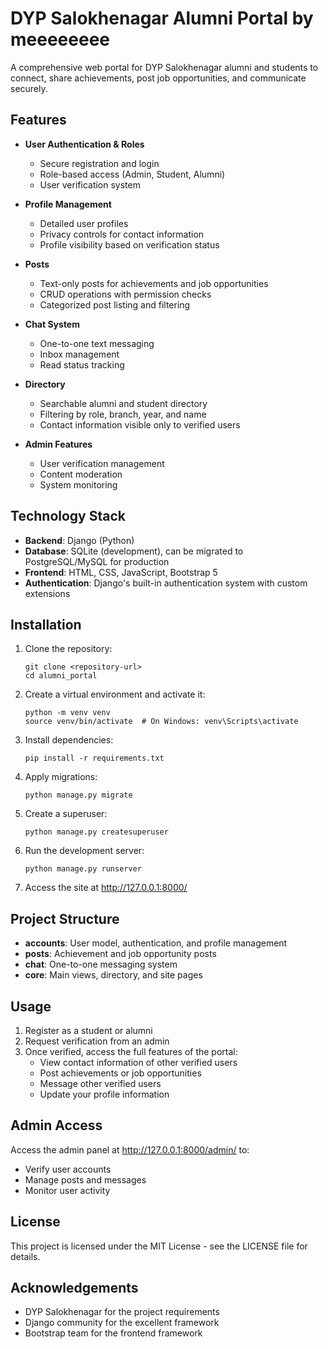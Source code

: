 # DYP Salokhenagar Alumni Portal by meeeeeeee

A comprehensive web portal for DYP Salokhenagar alumni and students to connect, share achievements, post job opportunities, and communicate securely.

## Features

- **User Authentication & Roles**
  - Secure registration and login
  - Role-based access (Admin, Student, Alumni)
  - User verification system

- **Profile Management**
  - Detailed user profiles
  - Privacy controls for contact information
  - Profile visibility based on verification status

- **Posts**
  - Text-only posts for achievements and job opportunities
  - CRUD operations with permission checks
  - Categorized post listing and filtering

- **Chat System**
  - One-to-one text messaging
  - Inbox management
  - Read status tracking

- **Directory**
  - Searchable alumni and student directory
  - Filtering by role, branch, year, and name
  - Contact information visible only to verified users

- **Admin Features**
  - User verification management
  - Content moderation
  - System monitoring

## Technology Stack

- **Backend**: Django (Python)
- **Database**: SQLite (development), can be migrated to PostgreSQL/MySQL for production
- **Frontend**: HTML, CSS, JavaScript, Bootstrap 5
- **Authentication**: Django's built-in authentication system with custom extensions

## Installation

1. Clone the repository:
   ```
   git clone <repository-url>
   cd alumni_portal
   ```

2. Create a virtual environment and activate it:
   ```
   python -m venv venv
   source venv/bin/activate  # On Windows: venv\Scripts\activate
   ```

3. Install dependencies:
   ```
   pip install -r requirements.txt
   ```

4. Apply migrations:
   ```
   python manage.py migrate
   ```

5. Create a superuser:
   ```
   python manage.py createsuperuser
   ```

6. Run the development server:
   ```
   python manage.py runserver
   ```

7. Access the site at http://127.0.0.1:8000/

## Project Structure

- **accounts**: User model, authentication, and profile management
- **posts**: Achievement and job opportunity posts
- **chat**: One-to-one messaging system
- **core**: Main views, directory, and site pages

## Usage

1. Register as a student or alumni
2. Request verification from an admin
3. Once verified, access the full features of the portal:
   - View contact information of other verified users
   - Post achievements or job opportunities
   - Message other verified users
   - Update your profile information

## Admin Access

Access the admin panel at http://127.0.0.1:8000/admin/ to:
- Verify user accounts
- Manage posts and messages
- Monitor user activity

## License

This project is licensed under the MIT License - see the LICENSE file for details.

## Acknowledgements

- DYP Salokhenagar for the project requirements
- Django community for the excellent framework
- Bootstrap team for the frontend framework
